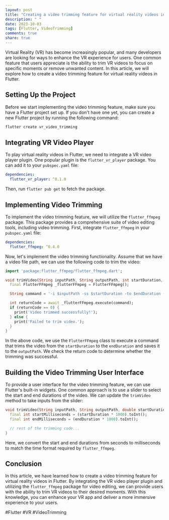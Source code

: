 ```yaml
---
layout: post
title: "Creating a video trimming feature for virtual reality videos in Flutter"
description: " "
date: 2023-10-03
tags: [Flutter, VideoTrimming]
comments: true
share: true
---
```


Virtual Reality (VR) has become increasingly popular, and many developers are looking for ways to enhance the VR experience for users. One common feature that users appreciate is the ability to trim VR videos to focus on specific moments or remove unwanted content. In this article, we will explore how to create a video trimming feature for virtual reality videos in Flutter.

## Setting Up the Project

Before we start implementing the video trimming feature, make sure you have a Flutter project set up. If you don't have one yet, you can create a new Flutter project by running the following command:

```dart
flutter create vr_video_trimming
```

## Integrating VR Video Player

To play virtual reality videos in Flutter, we need to integrate a VR video player plugin. One popular plugin is the `flutter_vr_player` package. You can add it to your `pubspec.yaml` file:

```yaml
dependencies:
  flutter_vr_player: ^0.1.0
```

Then, run `flutter pub get` to fetch the package.

## Implementing Video Trimming

To implement the video trimming feature, we will utilize the `flutter_ffmpeg` package. This package provides a comprehensive suite of video editing tools, including video trimming. First, integrate `flutter_ffmpeg` in your `pubspec.yaml` file:

```yaml
dependencies:
  flutter_ffmpeg: ^0.4.0
```

Now, let's implement the video trimming functionality. Assume that we have a video file path, we can use the following code to trim the video:

```dart
import 'package:flutter_ffmpeg/flutter_ffmpeg.dart';

void trimVideo(String inputPath, String outputPath, int startDuration, int endDuration) async {
  final FlutterFFmpeg _flutterFFmpeg = FlutterFFmpeg();

  String command = '-i $inputPath -ss $startDuration -to $endDuration -c copy $outputPath';

  int returnCode = await _flutterFFmpeg.execute(command);
  if (returnCode == 0) {
    print('Video trimmed successfully!');
  } else {
    print('Failed to trim video.');
  }
}
```

In the above code, we use the `FlutterFFmpeg` class to execute a command that trims the video from the `startDuration` to the `endDuration` and saves it to the `outputPath`. We check the return code to determine whether the trimming was successful.

## Building the Video Trimming User Interface

To provide a user interface for the video trimming feature, we can use Flutter's built-in widgets. One common approach is to use a slider to select the start and end durations of the video. We can update the `trimVideo` method to take inputs from the slider:

```dart
void trimVideo(String inputPath, String outputPath, double startDuration, double endDuration) async {
  final int startMilliseconds = (startDuration * 1000).toInt();
  final int endMilliseconds = (endDuration * 1000).toInt();

  // rest of the trimming code...
}
```

Here, we convert the start and end durations from seconds to milliseconds to match the time format required by `flutter_ffmpeg`.

## Conclusion

In this article, we have learned how to create a video trimming feature for virtual reality videos in Flutter. By integrating the VR video player plugin and utilizing the `flutter_ffmpeg` package for video editing, we can provide users with the ability to trim VR videos to their desired moments. With this knowledge, you can enhance your VR app and deliver a more immersive experience to your users.

#Flutter #VR #VideoTrimming